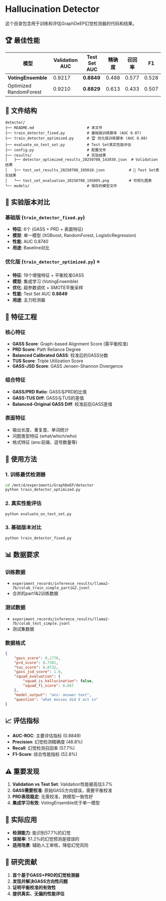 # Hallucination Detector

这个目录包含用于训练和评估GraphDeEP幻觉检测器的代码和结果。

## 🏆 最佳性能

| 模型 | Validation AUC | **Test Set AUC** | 精确度 | 召回率 | F1 |
|------|----------------|------------------|--------|--------|-----|
| **VotingEnsemble** | 0.9217 | **0.8849** | 0.488 | 0.577 | 0.528 |
| Optimized RandomForest | 0.9210 | **0.8829** | 0.613 | 0.433 | 0.507 |

## 📁 文件结构

```
detector/
├── README.md                        # 本文件
├── train_detector_fixed.py          # 基础版训练脚本 (AUC 0.87)
├── train_detector_optimized.py      # 🏆 优化版训练脚本 (AUC 0.88)
├── evaluate_on_test_set.py          # Test Set真实性能评估
├── config.py                        # 配置文件
├── results/                         # 实验结果
│   ├── detector_optimized_results_20250708_143038.json  # Validation结果
│   ├── test_set_results_20250708_195010.json           # 🎯 Test Set真实结果
│   └── test_set_evaluation_20250708_195005.png         # 可视化图表
└── models/                          # 保存的模型文件
```

## 🧪 实验版本对比

### 基础版 (`train_detector_fixed.py`)
- **特征**: 6个 (GASS + PRD + 表面特征)
- **模型**: 单一模型 (XGBoost, RandomForest, LogisticRegression)
- **性能**: AUC 0.8740
- **用途**: Baseline对比

### 优化版 (`train_detector_optimized.py`) ⭐
- **特征**: 19个增强特征 + 平衡校准GASS
- **模型**: 集成学习 (VotingEnsemble)
- **优化**: 超参数调优 + SMOTE平衡采样
- **性能**: Test Set AUC **0.8849**
- **用途**: 主力检测器

## 🎯 特征工程

### 核心特征
- **GASS Score**: Graph-based Alignment Score (需平衡校准)
- **PRD Score**: Path Reliance Degree 
- **Balanced Calibrated GASS**: 校准后的GASS分数
- **TUS Score**: Triple Utilization Score
- **GASS-JSD Score**: GASS Jensen-Shannon Divergence

### 组合特征
- **GASS/PRD Ratio**: GASS与PRD的比值
- **GASS-TUS Diff**: GASS与TUS的差值
- **Balanced-Original GASS Diff**: 校准前后GASS差值

### 表面特征
- 输出长度、重复度、单词统计
- 问题类型特征 (what/which/who)
- 格式特征 (ans:前缀、逗号数量等)

## 🚀 使用方法

### 1. 训练最优检测器
```bash
cd /mnt/d/experiments/GraphDeEP/detector
python train_detector_optimized.py
```

### 2. 真实性能评估
```bash
python evaluate_on_test_set.py
```

### 3. 基础版本对比
```bash
python train_detector_fixed.py
```

## 📊 数据要求

### 训练数据
- `experiment_records/inference_results/llama2-7b/colab_train_simple_part1&2.jsonl`
- 合并的part1&2训练数据

### 测试数据  
- `experiment_records/inference_results/llama2-7b/colab_test_simple.jsonl`
- 测试集数据

### 数据格式
```json
{
    "gass_score": 0.1776,
    "prd_score": 0.7301,
    "tus_score": 0.8732,
    "gass_jsd_score": 1.0,
    "squad_evaluation": {
        "squad_is_hallucination": false,
        "squad_f1_score": 0.667
    },
    "model_output": "ans: answer text",
    "question": "what movies did X act in"
}
```

## 📈 评估指标

- **AUC-ROC**: 主要评估指标 (0.8849)
- **Precision**: 幻觉检测精确度 (48.8%)
- **Recall**: 幻觉检测召回率 (57.7%)
- **F1-Score**: 综合性能指标 (52.8%)

## ⚠️ 重要发现

1. **Validation vs Test Set**: Validation性能被高估3.7%
2. **GASS需要校准**: 原始GASS方向错误，需要平衡校准
3. **PRD表现稳定**: 无需校准，跨模型一致性好
4. **集成学习有效**: VotingEnsemble优于单一模型

## 🎯 实际应用

- **检测能力**: 能识别57.7%的幻觉
- **误报率**: 51.2%的幻觉预测是错误的
- **适用场景**: 辅助人工审核，降低幻觉风险

## 🔬 研究贡献

1. **首个基于GASS+PRD的幻觉检测器**
2. **发现并解决GASS方向性问题**
3. **证明平衡校准的有效性**
4. **提供真实、无偏的性能评估**